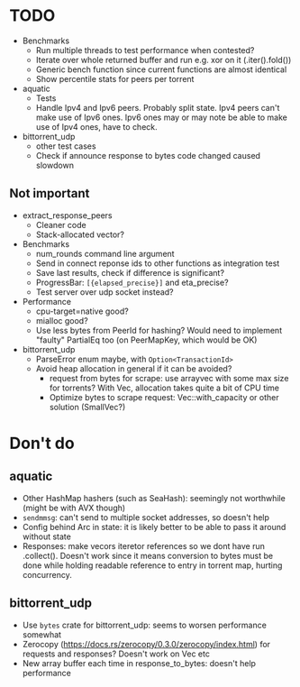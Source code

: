 # TODO

* Benchmarks
  * Run multiple threads to test performance when contested?
  * Iterate over whole returned buffer and run e.g. xor on it (.iter().fold())
  * Generic bench function since current functions are almost identical
  * Show percentile stats for peers per torrent
* aquatic
  * Tests
  * Handle Ipv4 and Ipv6 peers. Probably split state. Ipv4 peers can't make
    use of Ipv6 ones. Ipv6 ones may or may note be able to make use of Ipv4
    ones, have to check.
* bittorrent_udp
  * other test cases
  * Check if announce response to bytes code changed caused slowdown

## Not important

* extract_response_peers
    * Cleaner code
    * Stack-allocated vector?
* Benchmarks
    * num_rounds command line argument
    * Send in connect reponse ids to other functions as integration test
    * Save last results, check if difference is significant?
    * ProgressBar: `[{elapsed_precise}]` and eta_precise?
    * Test server over udp socket instead?
* Performance
    * cpu-target=native good?
    * mialloc good?
    * Use less bytes from PeerId for hashing? Would need to implement
      "faulty" PartialEq too (on PeerMapKey, which would be OK)
* bittorrent_udp
    * ParseError enum maybe, with `Option<TransactionId>`
    * Avoid heap allocation in general if it can be avoided?
      * request from bytes for scrape: use arrayvec with some max size for
        torrents? With Vec, allocation takes quite a bit of CPU time
      * Optimize bytes to scrape request: Vec::with_capacity or other solution (SmallVec?)

# Don't do

## aquatic

* Other HashMap hashers (such as SeaHash): seemingly not worthwhile (might be
  with AVX though)
* `sendmmsg`: can't send to multiple socket addresses, so doesn't help
* Config behind Arc in state: it is likely better to be able to pass it around
  without state
* Responses: make vecors iteretor references so we dont have run .collect().
  Doesn't work since it means conversion to bytes must be done while holding
  readable reference to entry in torrent map, hurting concurrency.

## bittorrent_udp

* Use `bytes` crate for bittorrent_udp: seems to worsen performance somewhat
* Zerocopy (https://docs.rs/zerocopy/0.3.0/zerocopy/index.html) for requests
  and responses? Doesn't work on Vec etc
* New array buffer each time in response_to_bytes: doesn't help performance

